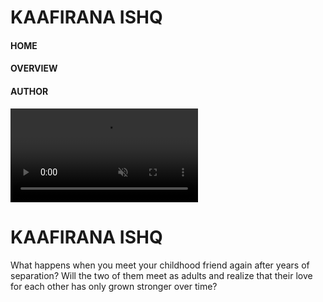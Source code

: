 <!DOCTYPE html>
<html lang="en">
<head>
  <meta charset="UTF-8">
  <meta name="viewport" content="width=device-width, initial-scale=1.0">
  <title>Document</title>
  <link rel="stylesheet" href="style.css">
</head>
<body>
  <div id="nav">
    <h1>KAAFIRANA ISHQ</h1>
    <h4>HOME</h4>
    <h4>OVERVIEW</h4>
    <h4>AUTHOR</h4>
  </div>
  <video autoplay loop muted src="https://sidcupfamilygolf.com/wp-content/uploads/2023/08/SFG-Website-Header-Video-0823.mp4"></video>
  <div id="main">
    <div id="page1">
      <h1>KAAFIRANA ISHQ</h1>
      <p>What happens when you meet your childhood friend again after years of separation? Will the two of them meet as adults and realize that their love for each other has only grown stronger over time?</p>
    </div>
    <div id="page2"></div>
  </div>
  


  <script src="https://cdnjs.cloudflare.com/ajax/libs/gsap/3.12.2/gsap.min.js" integrity="sha512-16esztaSRplJROstbIIdwX3N97V1+pZvV33ABoG1H2OyTttBxEGkTsoIVsiP1iaTtM8b3+hu2kB6pQ4Clr5yug==" crossorigin="anonymous" referrerpolicy="no-referrer"></script>
  <script src="https://cdnjs.cloudflare.com/ajax/libs/gsap/3.12.2/ScrollTrigger.min.js" integrity="sha512-Ic9xkERjyZ1xgJ5svx3y0u3xrvfT/uPkV99LBwe68xjy/mGtO+4eURHZBW2xW4SZbFrF1Tf090XqB+EVgXnVjw==" crossorigin="anonymous" referrerpolicy="no-referrer"></script>
  <script src="script.js"></script>


</body>
</html>
